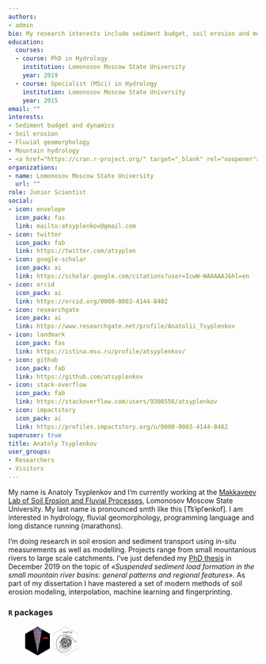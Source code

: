 ```yaml
---
authors:
- admin
bio: My research interests include sediment budget, soil erosion and mountain hydrology
education:
  courses:
  - course: PhD in Hydrology
    institution: Lomonosov Moscow State University
    year: 2019
  - course: Specialist (MSci) in Hydrology
    institution: Lomonosov Moscow State University
    year: 2015
email: ""
interests:
- Sediment budget and dynamics
- Soil erosion
- Fluvial geomorphology
- Mountain hydrology
- <a href="https://cran.r-project.org/" target="_blank" rel="noopener"><i class="fab fa-r-project"></i> </a>stats
organizations:
- name: Lomonosov Moscow State University
  url: ""
role: Junior Scientist
social:
- icon: envelope
  icon_pack: fas
  link: mailto:atsyplenkov@gmail.com
- icon: twitter
  icon_pack: fab
  link: https://twitter.com/atsyplen
- icon: google-scholar
  icon_pack: ai
  link: https://scholar.google.com/citations?user=IcwW-WAAAAAJ&hl=en
- icon: orcid
  icon_pack: ai
  link: https://orcid.org/0000-0003-4144-8402
- icon: researchgate
  icon_pack: ai
  link: https://www.researchgate.net/profile/Anatolii_Tsyplenkov
- icon: landmark
  icon_pack: fas
  link: https://istina.msu.ru/profile/atsyplenkov/
- icon: github
  icon_pack: fab
  link: https://github.com/atsyplenkov
- icon: stack-overflow
  icon_pack: fab
  link: https://stackoverflow.com/users/9300556/atsyplenkov
- icon: impactstory
  icon_pack: ai
  link: https://profiles.impactstory.org/u/0000-0003-4144-8402
superuser: true
title: Anatoly Tsyplenkov
user_groups:
- Researchers
- Visitors
---
```


My name is Anatoly Tsyplenkov and I’m currently working at the [Makkaveev Lab of Soil Erosion and Fluvial Processes](https://makkaveevlab.com), Lomonosov Moscow State University. My last name is pronounced smth like this  [T͡sˈɨplˈɵnkof]. I am interested in hydrology, fluvial geomorphology, <a href="https://cran.r-project.org/" target="_blank" rel="noopener"><i class="fab fa-r-project"></i> </a> programming language and long distance running (marathons).

I’m doing research in soil erosion and sediment transport using in-situ measurements as well as modelling. Projects range from small mountanious rivers to large scale catchments. I’ve just defended my [PhD thesis](https://istina.msu.ru/dissertations/243979129/) in December 2019 on the topic of *«Suspended sediment load formation in the small mountain river basins: general patterns and regional features»*. As part of my dissertation I have mastered a set of modern methods of soil erosion modeling, interpolation, machine learning and fingerprinting.

### `R` packages
<div class="row">
<div class="column" style ="float: left;width: 5%;padding: 3px;">
</div>
<div class="column" style ="float: left;width: 10%;padding: 3px;">
<a href="https://github.com/atsyplenkov/atslib"><img src="https://raw.githubusercontent.com/atsyplenkov/atslib/master/man/figures/logo.svg" width="50px"/></a>
</div>
<div class="column" style ="float: left;width: 10%;padding: 3px;">
<a href="https://github.com/atsyplenkov/loadflux"><img src="https://raw.githubusercontent.com/atsyplenkov/loadflux/master/man/figures/logo.svg" width="50px"/></a>
  </div>
</div>


